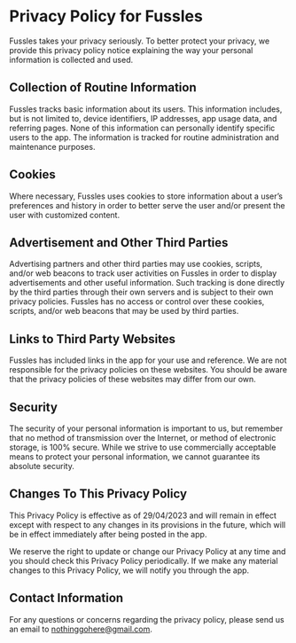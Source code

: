 # Privacy Policy for Fussles

Fussles takes your privacy seriously. To better protect your privacy, we provide this privacy policy notice explaining the way your personal information is collected and used.

## Collection of Routine Information
Fussles tracks basic information about its users. This information includes, but is not limited to, device identifiers, IP addresses, app usage data, and referring pages. None of this information can personally identify specific users to the app. The information is tracked for routine administration and maintenance purposes.

## Cookies
Where necessary, Fussles uses cookies to store information about a user’s preferences and history in order to better serve the user and/or present the user with customized content.

## Advertisement and Other Third Parties
Advertising partners and other third parties may use cookies, scripts, and/or web beacons to track user activities on Fussles in order to display advertisements and other useful information. Such tracking is done directly by the third parties through their own servers and is subject to their own privacy policies. Fussles has no access or control over these cookies, scripts, and/or web beacons that may be used by third parties.

## Links to Third Party Websites
Fussles has included links in the app for your use and reference. We are not responsible for the privacy policies on these websites. You should be aware that the privacy policies of these websites may differ from our own.

## Security
The security of your personal information is important to us, but remember that no method of transmission over the Internet, or method of electronic storage, is 100% secure. While we strive to use commercially acceptable means to protect your personal information, we cannot guarantee its absolute security.

## Changes To This Privacy Policy
This Privacy Policy is effective as of 29/04/2023 and will remain in effect except with respect to any changes in its provisions in the future, which will be in effect immediately after being posted in the app.

We reserve the right to update or change our Privacy Policy at any time and you should check this Privacy Policy periodically. If we make any material changes to this Privacy Policy, we will notify you through the app.

## Contact Information
For any questions or concerns regarding the privacy policy, please send us an email to nothinggohere@gmail.com.
